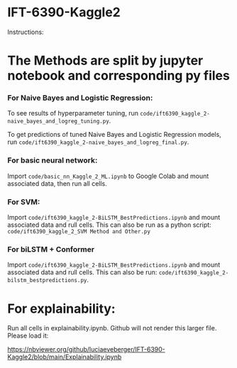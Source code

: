 # IFT-6390-Kaggle2

Instructions: 

# The Methods are split by jupyter notebook and corresponding py files 

### For Naive Bayes and Logistic Regression:

To see results of hyperparameter tuning, run `code/ift6390_kaggle_2-naive_bayes_and_logreg_tuning.py`.

To get predictions of tuned Naive Bayes and Logistic Regression models, run `code/ift6390_kaggle_2-naive_bayes_and_logreg_final.py`.

### For basic neural network:

Import `code/basic_nn_Kaggle_2_ML.ipynb` to Google Colab and mount associated data, then run all cells.

### For SVM: 
Import `code/ift6390_kaggle_2-BiLSTM_BestPredictions.ipynb` and mount associated data and rull cells. 
This can also be run as a python script: `code/ift6390_kaggle_2_SVM Method and Other.py`

### For biLSTM + Conformer

Import `code/ift6390_kaggle_2-BiLSTM_BestPredictions.ipynb` and mount associated data and rull cells. 
This can also be run: `code/ift6390_kaggle_2-bilstm_bestpredictions.py`.

# For explainability:

Run all cells in explainability.ipynb. Github will not render this larger file. Please load it:

https://nbviewer.org/github/luciaeveberger/IFT-6390-Kaggle2/blob/main/Explainability.ipynb

